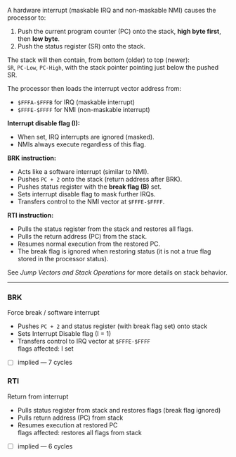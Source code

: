 A hardware interrupt (maskable IRQ and non-maskable NMI) causes the processor to:

1. Push the current program counter (PC) onto the stack, **high byte first**, then **low byte**.
2. Push the status register (SR) onto the stack.
   
The stack will then contain, from bottom (older) to top (newer):  
`SR`, `PC-Low`, `PC-High`, with the stack pointer pointing just below the pushed SR.  

The processor then loads the interrupt vector address from:  
- `$FFFA-$FFFB` for IRQ (maskable interrupt)  
- `$FFFE-$FFFF` for NMI (non-maskable interrupt)  

**Interrupt disable flag (I):**  
- When set, IRQ interrupts are ignored (masked).  
- NMIs always execute regardless of this flag.  

**BRK instruction:**  
- Acts like a software interrupt (similar to NMI).  
- Pushes `PC + 2` onto the stack (return address after BRK).  
- Pushes status register with the **break flag (B)** set.  
- Sets interrupt disable flag to mask further IRQs.  
- Transfers control to the NMI vector at `$FFFE-$FFFF`.

**RTI instruction:**  
- Pulls the status register from the stack and restores all flags.  
- Pulls the return address (PC) from the stack.  
- Resumes normal execution from the restored PC.  
- The break flag is ignored when restoring status (it is not a true flag stored in the processor status).  

See *Jump Vectors and Stack Operations* for more details on stack behavior.

---

### BRK  
Force break / software interrupt  
- Pushes `PC + 2` and status register (with break flag set) onto stack  
- Sets Interrupt Disable flag (I = 1)  
- Transfers control to IRQ vector at `$FFFE-$FFFF`  
flags affected: I set  
- [ ] implied — 7 cycles

### RTI  
Return from interrupt  
- Pulls status register from stack and restores flags (break flag ignored)  
- Pulls return address (PC) from stack  
- Resumes execution at restored PC  
flags affected: restores all flags from stack  
- [ ] implied — 6 cycles
